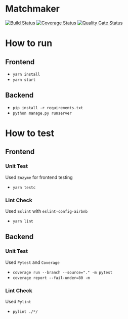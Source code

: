 # Matchmaker

[![Build Status](https://travis-ci.org/swsnu/swpp2019-team1.svg?branch=master)](https://travis-ci.org/swsnu/swpp2019-team1)
[![Coverage Status](https://coveralls.io/repos/github/swsnu/swpp2019-team1/badge.svg?branch=master)](https://coveralls.io/github/swsnu/swpp2019-team1?branch=master)
[![Quality Gate Status](https://sonarcloud.io/api/project_badges/measure?project=swsnu_swpp2019-team1&metric=alert_status)](https://sonarcloud.io/dashboard?id=swsnu_swpp2019-team1)

# How to run
## Frontend
 - `yarn install`
 - `yarn start`
## Backend
 - `pip install -r requirements.txt`
 - `python manage.py runserver`

# How to test
## Frontend
### Unit Test
Used `Enzyme` for frontend testing
- `yarn testc`
### Lint Check
Used `Eslint` with `eslint-config-airbnb`
- `yarn lint`
## Backend
### Unit Test
Used `Pytest` and `Coverage`
- `coverage run --branch --source="." -m pytest`
- `coverage report --fail-under=80 -m`
### Lint Check
Used `Pylint`
- `pylint ./*/`
